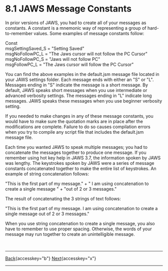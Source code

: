 # 8.1 JAWS Message Constants

In prior versions of JAWS, you had to create all of your messages as
constants. A constant is a mnemonic way of representing a group of
hard-to-remember values. Some examples of message constants follow:

Const\
msgSettingSaved_S = \"Setting Saved\"\
msgNoFollowPC_L = \"The Jaws cursor will not follow the PC Cursor\"\
msgNoFollowPC_S = \"Jaws will not follow PC\"\
msgFollowPC_L = \"The Jaws cursor will follow the PC Cursor\"

You can find the above examples in the default.jsm message file located
in your JAWS settings folder. Each message ends with either an \"S\" or
\"L\". Messages ending in \"S\" indicate the message is a short message.
By default, JAWS speaks short messages when you use intermediate or
advanced verbosity settings. The messages ending in \"L\" indicate long
messages. JAWS speaks these messages when you use beginner verbosity
setting.

If you needed to make changes in any of these message constants, you
would have to make sure the quotation marks are in place after the
modifications are complete. Failure to do so causes compilation errors
when you try to compile any script file that includes the default.jsm
message file.

Each time you wanted JAWS to speak multiple messages; you had to
concatenate the messages together to produce one message. If you
remember using hot key help in JAWS 3.7, the information spoken by JAWS
was lengthy. The keystrokes spoken by JAWS were a series of message
constants concatenated together to make the entire list of keystrokes.
An example of string concatenation follows:

\"This is the first part of my message.\" + \" I am using concatenation
to create a single message \" + \"out of 2 or 3 messages.\"

The result of concatenating the 3 strings of text follows:

\"This is the first part of my message. I am using concatenation to
create a single message out of 2 or 3 messages.\"

When you use string concatenation to create a single message, you also
have to remember to use proper spacing. Otherwise, the words of your
message may run together to create an unintelligible message.

 

  ---------------------------------------------------------- -- ------------------------------------------------------
  [Back](javascript:window.history.go(-1);){accesskey="b"}      [Next](08-2_TheJAWSMessageFormat.htm){accesskey="x"}
  ---------------------------------------------------------- -- ------------------------------------------------------

